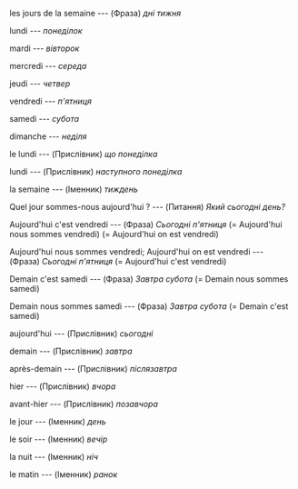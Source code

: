 les jours de la semaine --- (Фраза)
*дні тижня*



lundi --- *понеділок*



mardi --- *вівторок*



mercredi --- *середа*



jeudi --- *четвер*



vendredi --- *п'ятниця*



samedi --- *субота*



dimanche --- *неділя*



le lundi --- (Прислівник)
*що понеділка*



lundi --- (Прислівник)
*наступного понеділка*



la semaine --- (Іменник)
*тиждень*



Quel jour sommes-nous aujourd'hui ? --- (Питання)
*Який сьогодні день?*



Aujourd'hui c'est vendredi --- (Фраза)
*Сьогодні п'ятниця*
(= Aujourd'hui nous sommes vendredi)
(= Aujourd'hui on est vendredi)



Aujourd'hui nous sommes vendredi;
Aujourd'hui on est vendredi --- (Фраза)
*Сьогодні п'ятниця*
(= Aujourd'hui c'est vendredi)



Demain c'est samedi --- (Фраза)
*Завтра субота*
(= Demain nous sommes samedi)



Demain nous sommes samedi --- (Фраза)
*Завтра субота*
(= Demain c'est samedi)



aujourd'hui --- (Прислівник)
*сьогодні*



demain --- (Прислівник)
*завтра*



après-demain --- (Прислівник)
*післязавтра*



hier --- (Прислівник)
*вчора*



avant-hier --- (Прислівник)
*позавчора*



le jour --- (Іменник)
*день*



le soir --- (Іменник)
*вечір*



la nuit --- (Іменник)
*ніч*



le matin --- (Іменник)
*ранок*